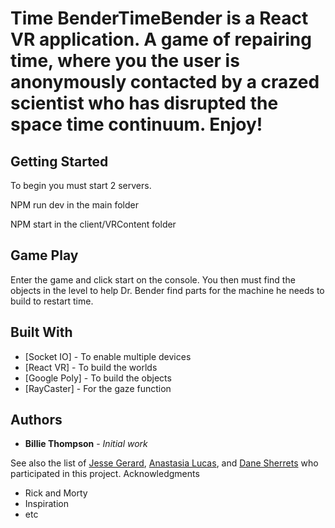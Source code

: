 # Time BenderTimeBender is a React VR application. A game of repairing time, where you the user is anonymously contacted by a crazed scientist who has disrupted the space time continuum. Enjoy!
## Getting Started

To begin you must start 2 servers. 

NPM run dev in the main folder 

NPM start in the client/VRContent folder 

## Game Play 

Enter the game and click start on the console. You then must find the objects in the level to help Dr. Bender find parts for the machine he needs to build to restart time. 

## Built With

* [Socket IO] - To enable multiple devices
* [React VR] - To build the worlds 
* [Google Poly] - To build the objects
* [RayCaster] - For the gaze function

## Authors

* **Billie Thompson** - *Initial work* 

See also the list of [Jesse Gerard](https://github.com/JesseHGerard), [Anastasia Lucas](https://github.com/4n4st4s14), and [Dane Sherrets](https://github.com/4n4st4s14) who participated in this project.
 Acknowledgments

* Rick and Morty 
* Inspiration
* etc
